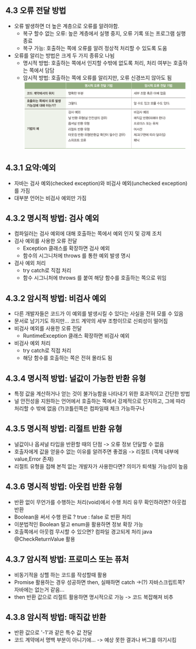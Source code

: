 ## 4.3 오류 전달 방법
- 오류 발생하면 더 높은 계층으로 오류를 알려야함.
  - 복구 할수 없는 오류: 높은 계층에서 실행 중지, 오류 기록 또는 프로그램 실행 종료
  - 복구 가능: 호출하는 쪽에 오류를 알려 정상적 처리할 수 있도록 도움
- 오류를 알리는 방법은 크게 두 가지 종류오 나뉨
  - 명시적 방법: 호출하는 쪽에서 인지할 수밖에 없도록 처리, 처리 여부는 호출하는 쪽에서 담담
  - 암시적 방법: 호출하는 쪽에 오류를 알리지만, 오류 신경쓰지 않아도 됨
  ![img.png](img.png)

## 4.3.1 요약:예외
- 자바는 검사 예외(checked exception)와 비검사 예외(unchecked exception)를 가짐
- 대부분 언어는 비검사 예외만 가짐

## 4.3.2 명시적 방법: 검사 예외
- 컴파일러는 검사 예외에 대해 호출하는 쪽에서 예외 인지 및 강제 조치
- 검사 예외를 사용한 오류 전달
  - Exception 클래스를 확장하면 검사 예외
  - 함수의 시그니처에 throws 를 통한 예외 발생 명시
- 검사 예외 처리
  - try catch로 직접 처리
  - 함수 시그니처에 throws 를 붙여 해당 함수를 호출하는 쪽으로 위임

## 4.3.2 암시적 방법: 비검사 예외
- 다른 개발자들은 코드가 이 예외를 발생시킬 수 있다는 사실을 전혀 모를 수 있음
- 문서로 남기기도 하지만... 코드 계약의 세부 조항이므로 신뢰성이 떨어짐
- 비검사 예외를 사용한 오류 전달
  - RuntimeException 클래스 확장하면 비검사 예외
- 비검사 예외 처리
  - try catch로 직접 처리
  - 해당 함수를 호출하는 쪽은 전혀 몰라도 됨

## 4.3.4 명시적 방법: 널값이 가능한 반환 유형
- 특정 값을 계산하거나 얻는 것이 불가능함을 나타내기 위한 효과적이고 간단한 방법
- 널 안전성을 지원하는 언어에서 호출하는 쪽에서 강제적으로 인지하고, 그에 따라 처리할 수 밖에 없음
  (?)코틀린쪽은 컴파일때 체크 가능하구나

## 4.3.5 명시적 방법: 리절트 반환 유형
- 널값이나 옵셔널 타입을 반환할 때의 단점 -> 오류 정보 던달할 수 없음
- 호출자에게 값을 얻을수 없는 이유를 알려주면 좋겠음 -> 리절트 (객체 내부에 value,Error 존재)
- 리절트 유형을 접해 본적 없는 개발자가 사용한다면? 의미가 퇴색될 가능성이 높음

## 4.3.6 명시적 방법: 아웃컴 반환 유형
- 반환 없이 무언가를 수행하는 처리(void)에서 수행 처리 유무 확인하려면? 아웃컴 반환
- Boolean을 써서 수행 완료 ? true : false 로 반환 처리
- 이분법적인 Boolean 말고 enum을 활용하면 정보 확장 가능
- 호출쪽에서 아웃컴 무시할 수 있으면? 컴파일 경고되게 처리 java @CheckReturnValue 활용

## 4.3.7 암시적 방법: 프로미스 또는 퓨처
- 비동기적을 싱핼 하는 코드를 작성할때 활용
- Promise 활용하는 경우 성공하면 then, 실패하면 catch ->(?) 자바스크립트쪽? 자바에는 없는거 같음...
- then 반환 값으로 리절트 활용하면 명시적으로 가능 -> 코드 복잡해져 비추

## 4.3.8 암시적 방법: 매직값 반환
- 반환 값으로 '-1'과 같은 특수 값 전달
- 코드 계약에서 명백 부분이 아니기에... -> 예상 못한 결과나 버그를 야기시킴